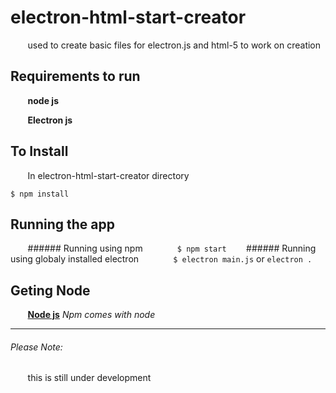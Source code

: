 # electron-html-start-creator
&nbsp;&nbsp;&nbsp;&nbsp;&nbsp;&nbsp;  used to create basic files for electron.js and html-5 to work on creation

## Requirements to run

&nbsp;&nbsp;&nbsp;&nbsp;&nbsp;&nbsp; **node js**
  
&nbsp;&nbsp;&nbsp;&nbsp;&nbsp;&nbsp; **Electron js**
 

## To Install

&nbsp;&nbsp;&nbsp;&nbsp;&nbsp;&nbsp; In electron-html-start-creator directory

    $ npm install

## Running the app

&nbsp;&nbsp;&nbsp;&nbsp;&nbsp;&nbsp; ###### Running using npm
&nbsp;&nbsp;&nbsp;&nbsp;&nbsp;&nbsp;&nbsp;&nbsp;&nbsp;&nbsp;&nbsp;&nbsp; `$ npm start`
&nbsp;&nbsp;&nbsp;&nbsp;&nbsp;&nbsp; ###### Running using globaly installed electron
&nbsp;&nbsp;&nbsp;&nbsp;&nbsp;&nbsp;&nbsp;&nbsp;&nbsp;&nbsp;&nbsp;&nbsp; `$ electron main.js` or `electron .`


## Geting Node

&nbsp;&nbsp;&nbsp;&nbsp;&nbsp;&nbsp; **[Node js](https://nodejs.org)** *Npm comes with node*
***

###### Please Note:
&nbsp;&nbsp;&nbsp;&nbsp;&nbsp;&nbsp; this is still under development
